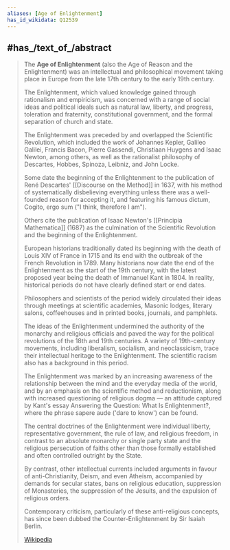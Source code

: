 ```yaml
---
aliases: [Age of Enlightenment]
has_id_wikidata: Q12539
---
```



## #has_/text_of_/abstract 

> The **Age of Enlightenment** (also the Age of Reason and the Enlightenment) 
> was an intellectual and philosophical movement taking place in Europe 
> from the late 17th century to the early 19th century. 
>
> The Enlightenment, which valued knowledge gained through rationalism and empiricism, 
> was concerned with a range of social ideas and political ideals such as natural law, liberty, and progress, 
> toleration and fraternity, constitutional government, and the formal separation of church and state.
>
> The Enlightenment was preceded by and overlapped the Scientific Revolution, 
> which included the work of Johannes Kepler, Galileo Galilei, Francis Bacon, 
> Pierre Gassendi, Christiaan Huygens and Isaac Newton, among others, 
> as well as the rationalist philosophy of Descartes, Hobbes, Spinoza, Leibniz, and John Locke. 
>
> Some date the beginning of the Enlightenment to the publication of 
> René Descartes' [[Discourse on the Method]] in 1637, 
> with his method of systematically disbelieving everything 
> unless there was a well-founded reason for accepting it, 
> and featuring his famous dictum, Cogito, ergo sum ("I think, therefore I am"). 
>
> Others cite the publication of Isaac Newton's [[Principia Mathematica]] (1687) 
> as the culmination of the Scientific Revolution and the beginning of the Enlightenment. 
> 
> European historians traditionally dated its beginning with the death of Louis XIV of France in 1715 
> and its end with the outbreak of the French Revolution in 1789. 
> Many historians now date the end of the Enlightenment as the start of the 19th century, 
> with the latest proposed year being the death of Immanuel Kant in 1804. 
> In reality, historical periods do not have clearly defined start or end dates.
>
> Philosophers and scientists of the period widely circulated their ideas 
> through meetings at scientific academies, Masonic lodges, literary salons, coffeehouses 
> and in printed books, journals, and pamphlets. 
> 
> The ideas of the Enlightenment undermined the authority of the monarchy and religious officials 
> and paved the way for the political revolutions of the 18th and 19th centuries. 
> A variety of 19th-century movements, including liberalism, socialism, and neoclassicism, 
> trace their intellectual heritage to the Enlightenment. 
> The scientific racism also has a background in this period.
>
> The Enlightenment was marked by an increasing awareness 
> of the relationship between the mind and the everyday media of the world, 
> and by an emphasis on the scientific method and reductionism, 
> along with increased questioning of religious dogma — 
> an attitude captured by Kant's essay Answering the Question: What Is Enlightenment?, 
> where the phrase sapere aude ('dare to know') can be found.
>
> The central doctrines of the Enlightenment were individual liberty, representative government, 
> the rule of law, and religious freedom, in contrast to an absolute monarchy or single party state 
> and the religious persecution of faiths other than those formally established 
> and often controlled outright by the State. 
> 
> By contrast, other intellectual currents included arguments in favour of anti-Christianity, Deism, 
> and even Atheism, accompanied by demands for secular states, bans on religious education, 
> suppression of Monasteries, the suppression of the Jesuits, and the expulsion of religious orders. 
> 
> Contemporary criticism, particularly of these anti-religious concepts, 
> has since been dubbed the Counter-Enlightenment by Sir Isaiah Berlin.
>
> [Wikipedia](https://en.wikipedia.org/wiki/Age%20of%20Enlightenment) 

